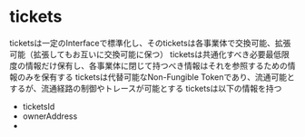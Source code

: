 # tickets
 ticketsは一定のInterfaceで標準化し、そのticketsは各事業体で交換可能、拡張可能（拡張してもお互いに交換可能に保つ）
 ticketsは共通化すべき必要最低限度の情報だけ保有し、各事業体に閉じて持つべき情報はそれを参照するための情報のみを保有する
 ticketsは代替可能なNon-Fungible Tokenであり、流通可能とするが、流通経路の制御やトレースが可能とする
 ticketsは以下の情報を持つ
  - ticketsId
  - ownerAddress
  - 
